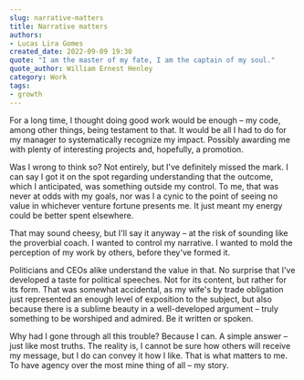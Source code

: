 ```yaml
---
slug: narrative-matters
title: Narrative matters
authors:
- Lucas Lira Gomes
created_date: 2022-09-09 19:30
quote: "I am the master of my fate, I am the captain of my soul."
quote_author: William Ernest Henley
category: Work
tags:
- growth
---
```


For a long time, I thought doing good work would be enough – my code, among other things, being testament to that. It would be all I had to do for my manager to systematically recognize my impact. Possibly awarding me with plenty of interesting projects and, hopefully, a promotion.

Was I wrong to think so? Not entirely, but I've definitely missed the mark. I can say I got it on the spot regarding understanding that the outcome, which I anticipated, was something outside my control. To me, that was never at odds with my goals, nor was I a cynic to the point of seeing no value in whichever venture fortune presents me. It just meant my energy could be better spent elsewhere.

That may sound cheesy, but I'll say it anyway – at the risk of sounding like the proverbial coach. I wanted to control my narrative. I wanted to mold the perception of my work by others, before they've formed it.

Politicians and CEOs alike understand the value in that. No surprise that I've developed a taste for political speeches. Not for its content, but rather for its form. That was somewhat accidental, as my wife's by trade obligation just represented an enough level of exposition to the subject, but also because there is a sublime beauty in a well-developed argument – truly something to be worshiped and admired. Be it written or spoken.

Why had I gone through all this trouble? Because I can. A simple answer – just like most truths. The reality is, I cannot be sure how others will receive my message, but I do can convey it how I like. That is what matters to me. To have agency over the most mine thing of all – my story.
